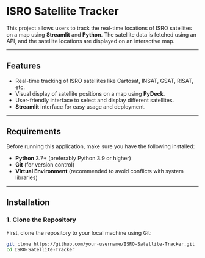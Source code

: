 # ISRO Satellite Tracker

This project allows users to track the real-time locations of ISRO satellites on a map using **Streamlit** and **Python**. The satellite data is fetched using an API, and the satellite locations are displayed on an interactive map.

---

## Features

- Real-time tracking of ISRO satellites like Cartosat, INSAT, GSAT, RISAT, etc.
- Visual display of satellite positions on a map using **PyDeck**.
- User-friendly interface to select and display different satellites.
- **Streamlit** interface for easy usage and deployment.

---

## Requirements

Before running this application, make sure you have the following installed:

- **Python** 3.7+ (preferably Python 3.9 or higher)
- **Git** (for version control)
- **Virtual Environment** (recommended to avoid conflicts with system libraries)

---

## Installation

### 1. Clone the Repository

First, clone the repository to your local machine using Git:

```bash
git clone https://github.com/your-username/ISRO-Satellite-Tracker.git
cd ISRO-Satellite-Tracker
